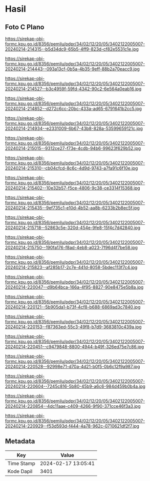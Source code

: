 # Hasil

## Foto C Plano

https://sirekap-obj-formc.kpu.go.id/8356/pemilu/pdpr/34/02/12/20/05/3402122005007-20240214-214315--b5d34dc9-65b5-4ff9-823d-cf82e5531c1e.jpg

https://sirekap-obj-formc.kpu.go.id/8356/pemilu/pdpr/34/02/12/20/05/3402122005007-20240214-214443--093a13cf-0b5a-4b35-9eff-88b2a70eacc9.jpg

https://sirekap-obj-formc.kpu.go.id/8356/pemilu/pdpr/34/02/12/20/05/3402122005007-20240214-214527--b3c4959f-59fd-4342-90c2-6e564a0eab16.jpg

https://sirekap-obj-formc.kpu.go.id/8356/pemilu/pdpr/34/02/12/20/05/3402122005007-20240214-214852--d272c6cc-20bc-433a-ad65-6791641b2cc5.jpg

https://sirekap-obj-formc.kpu.go.id/8356/pemilu/pdpr/34/02/12/20/05/3402122005007-20240214-214934--e2331009-6b67-43b8-828a-53599659121c.jpg

https://sirekap-obj-formc.kpu.go.id/8356/pemilu/pdpr/34/02/12/20/05/3402122005007-20240214-215015--9312ce27-f73e-4cdb-94b6-99623f629b52.jpg

https://sirekap-obj-formc.kpu.go.id/8356/pemilu/pdpr/34/02/12/20/05/3402122005007-20240214-215310--cb04cfcd-8c6c-4d9d-9743-a7fa91c6f10e.jpg

https://sirekap-obj-formc.kpu.go.id/8356/pemilu/pdpr/34/02/12/20/05/3402122005007-20240214-215402--10e32b57-f5ce-4806-9c38-ce3314f15368.jpg

https://sirekap-obj-formc.kpu.go.id/8356/pemilu/pdpr/34/02/12/20/05/3402122005007-20240214-215435--9ef735c1-e10d-4b52-aa8b-6233b2b8ec5f.jpg

https://sirekap-obj-formc.kpu.go.id/8356/pemilu/pdpr/34/02/12/20/05/3402122005007-20240214-215718--52863c5e-320d-454e-9fe8-15f4c7d42840.jpg

https://sirekap-obj-formc.kpu.go.id/8356/pemilu/pdpr/34/02/12/20/05/3402122005007-20240214-215750--190fa176-f8ad-4eb8-a023-7f96d4f7be58.jpg

https://sirekap-obj-formc.kpu.go.id/8356/pemilu/pdpr/34/02/12/20/05/3402122005007-20240214-215823--af285b17-2c7e-441d-8058-5bdec113f7c4.jpg

https://sirekap-obj-formc.kpu.go.id/8356/pemilu/pdpr/34/02/12/20/05/3402122005007-20240214-220047--d9b64bca-166a-4f95-8827-90e8475e5b8a.jpg

https://sirekap-obj-formc.kpu.go.id/8356/pemilu/pdpr/34/02/12/20/05/3402122005007-20240214-220121--5b905da1-b73f-4cf8-b688-6869ad3c7840.jpg

https://sirekap-obj-formc.kpu.go.id/8356/pemilu/pdpr/34/02/12/20/05/3402122005007-20240214-220153--f87363ed-55c3-49f8-b7d9-3683810c439a.jpg

https://sirekap-obj-formc.kpu.go.id/8356/pemilu/pdpr/34/02/12/20/05/3402122005007-20240214-220451--c9479848-8800-4944-b49f-326ed75e7c86.jpg

https://sirekap-obj-formc.kpu.go.id/8356/pemilu/pdpr/34/02/12/20/05/3402122005007-20240214-220528--92998e71-d70a-4d21-b0f5-0b6c12f9a987.jpg

https://sirekap-obj-formc.kpu.go.id/8356/pemilu/pdpr/34/02/12/20/05/3402122005007-20240214-220604--7245c816-5b80-45b9-a6c6-984d459b0b4a.jpg

https://sirekap-obj-formc.kpu.go.id/8356/pemilu/pdpr/34/02/12/20/05/3402122005007-20240214-220854--4dc11aae-c409-4266-9f90-371cce46f3a3.jpg

https://sirekap-obj-formc.kpu.go.id/8356/pemilu/pdpr/34/02/12/20/05/3402122005007-20240214-220929--f53d593d-f444-4a78-962c-0710621df2f7.jpg


## Metadata

| Key        | Value               |
| ---------- | ------------------- |
| Time Stamp | 2024-02-17 13:05:41 |
| Kode Dapil | 3401                |



